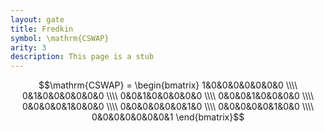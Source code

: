 ```yaml
---
layout: gate
title: Fredkin
symbol: \mathrm{CSWAP}
arity: 3
description: This page is a stub
---
```

$$\mathrm{CSWAP} = \begin{bmatrix} 1&0&0&0&0&0&0&0 \\\\ 0&1&0&0&0&0&0&0 \\\\ 0&0&1&0&0&0&0&0 \\\\ 0&0&0&1&0&0&0&0 \\\\ 0&0&0&0&1&0&0&0 \\\\ 0&0&0&0&0&0&1&0 \\\\ 0&0&0&0&0&1&0&0 \\\\ 0&0&0&0&0&0&0&1 \end{bmatrix}$$